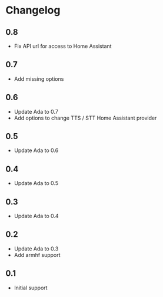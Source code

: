 # Changelog

## 0.8

- Fix API url for access to Home Assistant

## 0.7

- Add missing options

## 0.6

- Update Ada to 0.7
- Add options to change TTS / STT Home Assistant provider

## 0.5

- Update Ada to 0.6

## 0.4

- Update Ada to 0.5

## 0.3

- Update Ada to 0.4

## 0.2

- Update Ada to 0.3
- Add armhf support

## 0.1

- Initial support
